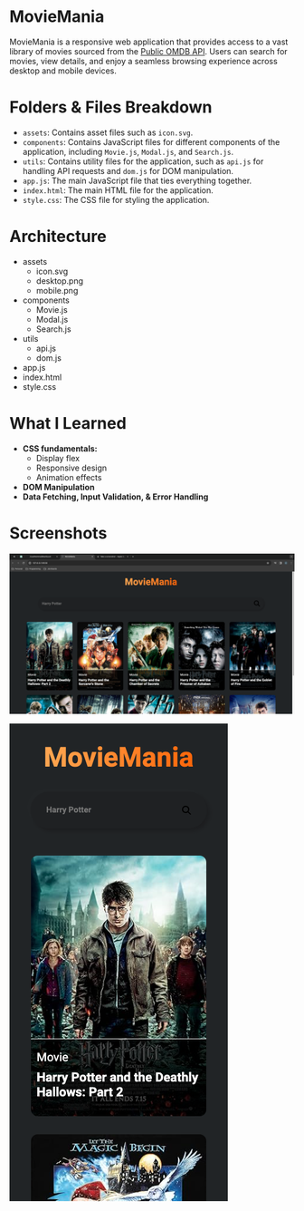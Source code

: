 # MovieMania

MovieMania is a responsive web application that provides access to a vast library of movies sourced from the [Public OMDB API](https://www.omdbapi.com/). Users can search for movies, view details, and enjoy a seamless browsing experience across desktop and mobile devices.

# Folders & Files Breakdown
- `assets`: Contains asset files such as `icon.svg`.
- `components`: Contains JavaScript files for different components of the application, including `Movie.js`, `Modal.js`, and `Search.js`.
- `utils`: Contains utility files for the application, such as `api.js` for handling API requests and `dom.js` for DOM manipulation.
- `app.js`: The main JavaScript file that ties everything together.
- `index.html`: The main HTML file for the application.
- `style.css`: The CSS file for styling the application.

# Architecture
- assets
  - icon.svg
  - desktop.png
  - mobile.png
- components
  - Movie.js
  - Modal.js
  - Search.js
- utils
  - api.js
  - dom.js
- app.js
- index.html
- style.css

# What I Learned
- **CSS fundamentals:**
  - Display flex
  - Responsive design
  - Animation effects
- **DOM Manipulation**
- **Data Fetching, Input Validation, & Error Handling**

# Screenshots

![Desktop View](/assets/desktop.png)

![Mobile View](/assets/mobile.png)